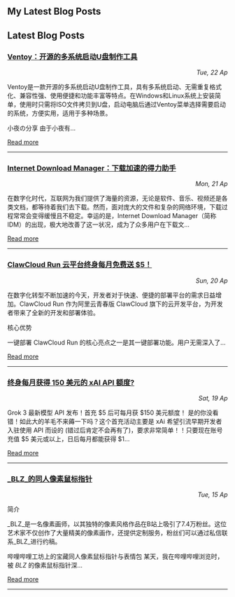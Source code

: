 ## My Latest Blog Posts
<!-- BLOG-POSTS:START -->
## Latest Blog Posts

### [Ventoy：开源的多系统启动U盘制作工具](https://ninblog.ycstation.work/post/25042201/)
<div align='right'><i>Tue, 22 Ap</i></div>

Ventoy是一款开源的多系统启动U盘制作工具，具有多系统启动、无需重复格式化、兼容性强、使用便捷和功能丰富等特点。在Windows和Linux系统上安装简单，使用时只需将ISO文件拷贝到U盘，启动电脑后通过Ventoy菜单选择需要启动的系统，方便实用，适用于多种场景。


小夜の分享
由于小夜有...

[Read more](https://ninblog.ycstation.work/post/25042201/)

---

### [Internet Download Manager：下载加速的得力助手](https://ninblog.ycstation.work/post/25042101/)
<div align='right'><i>Mon, 21 Ap</i></div>

在数字化时代，互联网为我们提供了海量的资源，无论是软件、音乐、视频还是各类文档，都等待着我们去下载。然而，面对庞大的文件和复杂的网络环境，下载过程常常会变得缓慢且不稳定。幸运的是，Internet Download Manager（简称 IDM）的出现，极大地改善了这一状况，成为了众多用户在下载文...

[Read more](https://ninblog.ycstation.work/post/25042101/)

---

### [ClawCloud Run 云平台终身每月免费送 $5！](https://ninblog.ycstation.work/post/25042001/)
<div align='right'><i>Sun, 20 Ap</i></div>

在数字化转型不断加速的今天，开发者对于快速、便捷的部署平台的需求日益增加。ClawCloud Run 作为阿里云青春版 ClawCloud 旗下的云开发平台，为开发者带来了全新的开发和部署体验。


核心优势


一键部署
ClawCloud Run 的核心亮点之一是其一键部署功能。用户无需深入了...

[Read more](https://ninblog.ycstation.work/post/25042001/)

---

### [终身每月获得 150 美元的 xAI API 额度?](https://ninblog.ycstation.work/post/25041901/)
<div align='right'><i>Sat, 19 Ap</i></div>

Grok 3 最新模型 API 发布！首充 $5 后可每月获 $150 美元额度！
是的你没看错！如此大的羊毛不来薅一下吗？这个首充活动主要是 xAi 希望引流早期开发者入驻使用 API 而设的 (错过后肯定不会再有了)，要求非常简单！！只要现在账号充值 $5 美元或以上，日后每月都能获得 $1...

[Read more](https://ninblog.ycstation.work/post/25041901/)

---

### [_BLZ_的同人像素鼠标指针](https://ninblog.ycstation.work/post/25041501/)
<div align='right'><i>Tue, 15 Ap</i></div>

简介



_BLZ_是一名像素画师，以其独特的像素风格作品在B站上吸引了7.4万粉丝。这位艺术家不仅创作了大量精美的像素画作，还提供定制服务，粉丝们可以通过私信联系_BLZ_进行约稿。


哔哩哔哩工坊上的宝藏同人像素鼠标指针与表情包
某天，我在哔哩哔哩浏览时，被 _BLZ_ 的像素鼠标指针深...

[Read more](https://ninblog.ycstation.work/post/25041501/)

---


<!-- BLOG-POSTS:END -->
